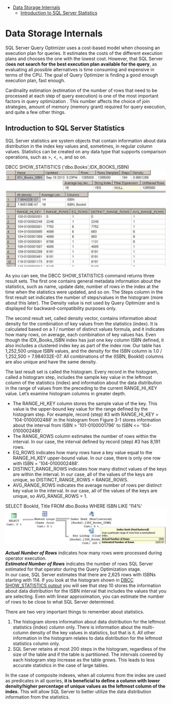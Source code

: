 - [Data Storage Internals](#data-storage-internals)
  - [Introduction to SQL Server Statistics](#introduction-to-sql-server-statistics)

# Data Storage Internals

SQL Server Query Optimizer uses a cost-based model when choosing an execution plan for queries. It estimates the costs of the different execution plans and chooses the one with the lowest cost. However, that SQL Server d**oes not search for the best execution plan available for the query**, as evaluating all possible alternatives is time consuming and expensive in terms of the CPU. The goal of Query Optimizer is finding a good enough execution plan, fast enough.

Cardinality estimation (estimation of the number of rows that need to be processed at each step of query execution) is one of the most important factors in query optimization . This number affects the choice of join strategies, amount of memory (memory grant) required for query execution, and quite a few other things.

## Introduction to SQL Server Statistics

SQL Server statistics are system objects that contain information about data distribution in the index key values and, sometimes, in regular column values. Statistics can be created on any data type that supports comparison operations, such as >, <, =, and so on.

DBCC SHOW_STATISTICS ('dbo.Books',IDX_BOOKS_ISBN)
![DBCC SHOW_STATISTICS output](./assets/DBCC%20SHOW_STATISTICS%20output.PNG)

As you can see, the DBCC SHOW_STATISTICS command returns three result sets. The first one contains general metadata information about the statistics, such as name, update date, number of rows in the index at the time when the statistics were updated, and so on. The Steps column in the first result set indicates the number of steps/values in the histogram (more about this later). The Density value is not used by Query Optimizer and is displayed for backward-compatibility purposes only.

The second result set, called density vector, contains information about density for the combination of key values from the statistics (index). It is calculated based on a 1 / number of distinct values formula, and it indicates how many rows, on average, each combination of key values has. Even though the IDX_Books_ISBN index has just one key column ISBN defined, it also includes a clustered index key as part of the index row. Our table has 1,252,500 unique ISBN values, and the density for the ISBN column is 1.0 / 1,252,500 = 7.984032E-07. All combinations of the (ISBN, BookId) columns are also unique and have the same density.

The last result set is called the histogram. Every record in the histogram, called a histogram step, includes the sample key value in the leftmost column of the statistics (index) and information about the data distribution in the range of values from the preceding to the current RANGE_HI_KEY value. Let’s examine histogram columns in greater depth.

- The RANGE_HI_KEY column stores the sample value of the key. This value is the upper-bound key value for the range defined by the histogram step. For example, record (step) #3 with RANGE_HI_KEY = '104-0100002488' in the histogram from Figure 3-1 stores information about the interval from ISBN > '101-0100001796' to ISBN <= '104-0100002488'. 
- The RANGE_ROWS column estimates the number of rows within the interval. In our case, the interval defined by record (step) #3 has 8,191 rows. 
- EQ_ROWS indicates how many rows have a key value equal to the RANGE_HI_KEY upper-bound value. In our case, there is only one row with ISBN = '104-0100002488'.
- DISTINCT_RANGE_ROWS indicates how many distinct values of the keys are within the interval. In our case, all of the values of the keys are unique, so DISTINCT_RANGE_ROWS = RANGE_ROWS. 
- AVG_RANGE_ROWS indicates the average number of rows per distinct key value in the interval. In our case, all of the values of the keys are unique, so AVG_RANGE_ROWS = 1.

SELECT BookId, Title FROM dbo.Books WHERE ISBN LIKE ‘114%’
![Execution plan of the query](./assets/3.3.PNG)

***Actual Number of Rows*** indicates how many rows were processed during operator execution.  
***Estimated Number of Rows*** indicates the number of rows SQL Server estimated for that operator during the Query Optimization stage.  
In our case, SQL Server estimates that there are 2,625 rows with ISBNs starting with 114. If you look at the histogram shown in [DBCC SHOW_STATISTICS output](3.%20Statistics.md#####%20DBCC%20statement) you will see that step 10 stores the information about data distribution for the ISBN interval that includes the values that you are selecting. Even with linear approximation, you can estimate the number of rows to be close to what SQL Server determined.

There are two very important things to remember about statistics.
1. The histogram stores information about data distribution for the leftmost statistics (index) column only. There is information about the multi-column density of the key values in statistics, but that is it. All other information in the histogram relates to data distribution for the leftmost statistics column only. 
2. SQL Server retains at most 200 steps in the histogram, regardless of the size of the table and if the table is partitioned. The intervals covered by each histogram step increase as the table grows. This leads to less accurate statistics in the case of large tables.

In the case of composite indexes, when all columns from the index are used as predicates in all queries, **it is beneficial to define a column with lower density/higher percentage of unique values as the leftmost column of the index.** This will allow SQL Server to better utilize the data distribution information from the statistics.

